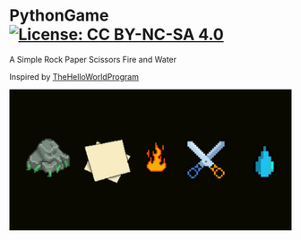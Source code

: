 # PythonGame [![License: CC BY-NC-SA 4.0](https://licensebuttons.net/l/by-nc-sa/4.0/80x15.png)](http://creativecommons.org/licenses/by-nc-sa/4.0/)
A Simple Rock Paper Scissors Fire and Water

Inspired by [TheHelloWorldProgram](https://thehelloworldprogram.com/python/python-game-rock-paper-scissors/)

![](https://raw.githubusercontent.com/3Samourai/PythonGame/main/img.jpeg)
